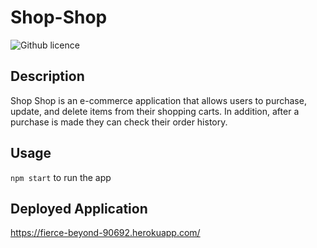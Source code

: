 # Shop-Shop 

![Github licence](https://img.shields.io/npm/l/express?style=plastic)

## Description

Shop Shop is an e-commerce application that allows users to purchase, update, and delete items from their shopping carts. In addition, after a purchase is made they can check their order history. 

## Usage 
`npm start` to run the app


## Deployed Application
https://fierce-beyond-90692.herokuapp.com/